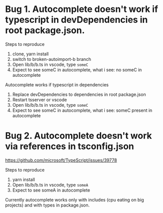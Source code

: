 # Bug 1. Autocomplete doesn't work if typescript in devDependencies in root package.json.
 
 Steps to reproduce
 
1. clone, yarn install
1. switch to broken-autoimport-b branch
2. Open lib/b/b.ts in vscode, type `someC`
3. Expect to see someC in autocomplete, what i see: no someC in autocomplete
 
Autocomplete works if typescript in dependencies

1. Replace devDependencies to dependencies in root package.json
2. Restart tsserver or vscode
3. Open lib/b/b.ts in vscode, type `someC`
4. Expect to see someC in autocomplete, what i see: someC present in autocomplete

# Bug 2. Autocomplete doesn't work via references in tsconfig.json

https://github.com/microsoft/TypeScript/issues/39778

Steps to reproduce

1. yarn install
2. Open lib/b/b.ts in vscode, type `someA`
3. Expect to see someA in autocomplete

Currently autocomplete works only with includes (cpu eating on big projects) and with types in package.json.

